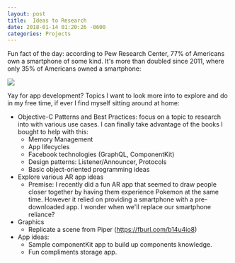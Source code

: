 ```yaml
---
layout: post
title:  Ideas to Research
date: 2018-01-14 01:20:26 -0600
categories: Projects
---
```


Fun fact of the day: according to Pew Research Center, 77% of Americans own a smartphone of some kind. It's more than doubled since 2011, where only 35% of Americans owned a smartphone:

![]({{site.baseurl}}/assets/img/smartphone_ownership.png)

Yay for app development? Topics I want to look more into to explore and do in my free time, if ever I find myself sitting around at home:

- Objective-C Patterns and Best Practices: focus on a topic to research into with various use cases. I can finally take advantage of the books I bought to help with this:
  - Memory Management
  - App lifecycles
  - Facebook technologies (GraphQL, ComponentKit)
  - Design patterns: Listener/Announcer, Protocols
  - Basic object-oriented programming ideas
- Explore various AR app ideas
  - Premise: I recently did a fun AR app that seemed to draw people closer together by having them experience Pokemon at the same time. However it relied on providing a smartphone with a pre-downloaded app. I wonder when we'll replace our smartphone reliance?
- Graphics
  - Replicate a scene from Piper (https://fburl.com/b14u4io8)
- App ideas:
  - Sample componentKit app to build up components knowledge.
  - Fun compliments storage app.
